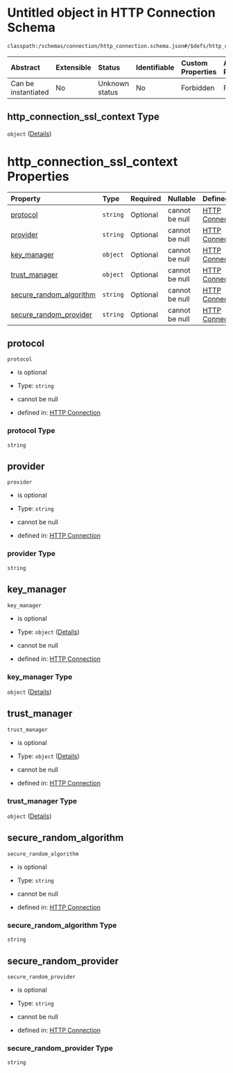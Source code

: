 # Untitled object in HTTP Connection Schema

```txt
classpath:/schemas/connection/http_connection.schema.json#/$defs/http_connection_ssl_context
```



| Abstract            | Extensible | Status         | Identifiable | Custom Properties | Additional Properties | Access Restrictions | Defined In                                                                                                |
| :------------------ | :--------- | :------------- | :----------- | :---------------- | :-------------------- | :------------------ | :-------------------------------------------------------------------------------------------------------- |
| Can be instantiated | No         | Unknown status | No           | Forbidden         | Forbidden             | none                | [http\_connection.schema.json\*](../../out/connection/http_connection.schema.json "open original schema") |

## http\_connection\_ssl\_context Type

`object` ([Details](http_connection-defs-http_connection_ssl_context.md))

# http\_connection\_ssl\_context Properties

| Property                                              | Type     | Required | Nullable       | Defined by                                                                                                                                                                                                                                  |
| :---------------------------------------------------- | :------- | :------- | :------------- | :------------------------------------------------------------------------------------------------------------------------------------------------------------------------------------------------------------------------------------------ |
| [protocol](#protocol)                                 | `string` | Optional | cannot be null | [HTTP Connection](http_connection-defs-http_connection_ssl_context-properties-protocol.md "classpath:/schemas/connection/http_connection.schema.json#/$defs/http_connection_ssl_context/properties/protocol")                               |
| [provider](#provider)                                 | `string` | Optional | cannot be null | [HTTP Connection](http_connection-defs-http_connection_ssl_context-properties-provider.md "classpath:/schemas/connection/http_connection.schema.json#/$defs/http_connection_ssl_context/properties/provider")                               |
| [key\_manager](#key_manager)                          | `object` | Optional | cannot be null | [HTTP Connection](http_connection-defs-http_connection_ssl_context_manager.md "classpath:/schemas/connection/http_connection.schema.json#/$defs/http_connection_ssl_context/properties/key_manager")                                        |
| [trust\_manager](#trust_manager)                      | `object` | Optional | cannot be null | [HTTP Connection](http_connection-defs-http_connection_ssl_context_manager.md "classpath:/schemas/connection/http_connection.schema.json#/$defs/http_connection_ssl_context/properties/trust_manager")                                      |
| [secure\_random\_algorithm](#secure_random_algorithm) | `string` | Optional | cannot be null | [HTTP Connection](http_connection-defs-http_connection_ssl_context-properties-secure_random_algorithm.md "classpath:/schemas/connection/http_connection.schema.json#/$defs/http_connection_ssl_context/properties/secure_random_algorithm") |
| [secure\_random\_provider](#secure_random_provider)   | `string` | Optional | cannot be null | [HTTP Connection](http_connection-defs-http_connection_ssl_context-properties-secure_random_provider.md "classpath:/schemas/connection/http_connection.schema.json#/$defs/http_connection_ssl_context/properties/secure_random_provider")   |

## protocol



`protocol`

*   is optional

*   Type: `string`

*   cannot be null

*   defined in: [HTTP Connection](http_connection-defs-http_connection_ssl_context-properties-protocol.md "classpath:/schemas/connection/http_connection.schema.json#/$defs/http_connection_ssl_context/properties/protocol")

### protocol Type

`string`

## provider



`provider`

*   is optional

*   Type: `string`

*   cannot be null

*   defined in: [HTTP Connection](http_connection-defs-http_connection_ssl_context-properties-provider.md "classpath:/schemas/connection/http_connection.schema.json#/$defs/http_connection_ssl_context/properties/provider")

### provider Type

`string`

## key\_manager



`key_manager`

*   is optional

*   Type: `object` ([Details](http_connection-defs-http_connection_ssl_context_manager.md))

*   cannot be null

*   defined in: [HTTP Connection](http_connection-defs-http_connection_ssl_context_manager.md "classpath:/schemas/connection/http_connection.schema.json#/$defs/http_connection_ssl_context/properties/key_manager")

### key\_manager Type

`object` ([Details](http_connection-defs-http_connection_ssl_context_manager.md))

## trust\_manager



`trust_manager`

*   is optional

*   Type: `object` ([Details](http_connection-defs-http_connection_ssl_context_manager.md))

*   cannot be null

*   defined in: [HTTP Connection](http_connection-defs-http_connection_ssl_context_manager.md "classpath:/schemas/connection/http_connection.schema.json#/$defs/http_connection_ssl_context/properties/trust_manager")

### trust\_manager Type

`object` ([Details](http_connection-defs-http_connection_ssl_context_manager.md))

## secure\_random\_algorithm



`secure_random_algorithm`

*   is optional

*   Type: `string`

*   cannot be null

*   defined in: [HTTP Connection](http_connection-defs-http_connection_ssl_context-properties-secure_random_algorithm.md "classpath:/schemas/connection/http_connection.schema.json#/$defs/http_connection_ssl_context/properties/secure_random_algorithm")

### secure\_random\_algorithm Type

`string`

## secure\_random\_provider



`secure_random_provider`

*   is optional

*   Type: `string`

*   cannot be null

*   defined in: [HTTP Connection](http_connection-defs-http_connection_ssl_context-properties-secure_random_provider.md "classpath:/schemas/connection/http_connection.schema.json#/$defs/http_connection_ssl_context/properties/secure_random_provider")

### secure\_random\_provider Type

`string`
